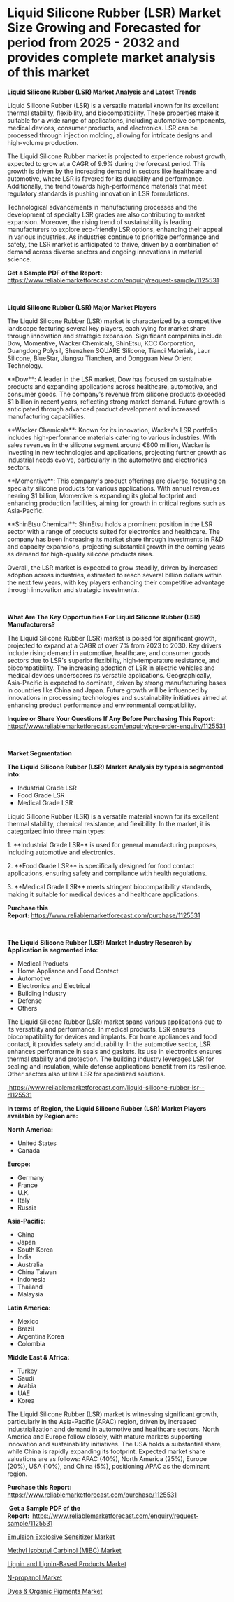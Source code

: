 <p><h1>Liquid Silicone Rubber (LSR) Market Size Growing and Forecasted for period from 2025 - 2032 and provides complete market analysis of this market</h1></p><p><strong>Liquid Silicone Rubber (LSR) Market Analysis and Latest Trends</strong></p>
<p><p>Liquid Silicone Rubber (LSR) is a versatile material known for its excellent thermal stability, flexibility, and biocompatibility. These properties make it suitable for a wide range of applications, including automotive components, medical devices, consumer products, and electronics. LSR can be processed through injection molding, allowing for intricate designs and high-volume production.</p><p>The Liquid Silicone Rubber market is projected to experience robust growth, expected to grow at a CAGR of 9.9% during the forecast period. This growth is driven by the increasing demand in sectors like healthcare and automotive, where LSR is favored for its durability and performance. Additionally, the trend towards high-performance materials that meet regulatory standards is pushing innovation in LSR formulations.</p><p>Technological advancements in manufacturing processes and the development of specialty LSR grades are also contributing to market expansion. Moreover, the rising trend of sustainability is leading manufacturers to explore eco-friendly LSR options, enhancing their appeal in various industries. As industries continue to prioritize performance and safety, the LSR market is anticipated to thrive, driven by a combination of demand across diverse sectors and ongoing innovations in material science.</p></p>
<p><strong>Get a Sample PDF of the Report:&nbsp;</strong> <a href="https://www.reliablemarketforecast.com/enquiry/request-sample/1125531?utm_campaign=1080&utm_medium=2&utm_source=Github&utm_content=ia&utm_term=04042025&utm_id=liquid-silicone-rubber-lsr">https://www.reliablemarketforecast.com/enquiry/request-sample/1125531</a></p>
<p>&nbsp;</p>
<p><strong>Liquid Silicone Rubber (LSR) Major Market Players</strong></p>
<p><p>The Liquid Silicone Rubber (LSR) market is characterized by a competitive landscape featuring several key players, each vying for market share through innovation and strategic expansion. Significant companies include Dow, Momentive, Wacker Chemicals, ShinEtsu, KCC Corporation, Guangdong Polysil, Shenzhen SQUARE Silicone, Tianci Materials, Laur Silicone, BlueStar, Jiangsu Tianchen, and Dongguan New Orient Technology.</p><p>**Dow**: A leader in the LSR market, Dow has focused on sustainable products and expanding applications across healthcare, automotive, and consumer goods. The company's revenue from silicone products exceeded $1 billion in recent years, reflecting strong market demand. Future growth is anticipated through advanced product development and increased manufacturing capabilities.</p><p>**Wacker Chemicals**: Known for its innovation, Wacker's LSR portfolio includes high-performance materials catering to various industries. With sales revenues in the silicone segment around €800 million, Wacker is investing in new technologies and applications, projecting further growth as industrial needs evolve, particularly in the automotive and electronics sectors.</p><p>**Momentive**: This company's product offerings are diverse, focusing on specialty silicone products for various applications. With annual revenues nearing $1 billion, Momentive is expanding its global footprint and enhancing production facilities, aiming for growth in critical regions such as Asia-Pacific.</p><p>**ShinEtsu Chemical**: ShinEtsu holds a prominent position in the LSR sector with a range of products suited for electronics and healthcare. The company has been increasing its market share through investments in R&D and capacity expansions, projecting substantial growth in the coming years as demand for high-quality silicone products rises.</p><p>Overall, the LSR market is expected to grow steadily, driven by increased adoption across industries, estimated to reach several billion dollars within the next few years, with key players enhancing their competitive advantage through innovation and strategic investments.</p></p>
<p>&nbsp;</p>
<p><strong>What Are The Key Opportunities For Liquid Silicone Rubber (LSR) Manufacturers?</strong></p>
<p><p>The Liquid Silicone Rubber (LSR) market is poised for significant growth, projected to expand at a CAGR of over 7% from 2023 to 2030. Key drivers include rising demand in automotive, healthcare, and consumer goods sectors due to LSR's superior flexibility, high-temperature resistance, and biocompatibility. The increasing adoption of LSR in electric vehicles and medical devices underscores its versatile applications. Geographically, Asia-Pacific is expected to dominate, driven by strong manufacturing bases in countries like China and Japan. Future growth will be influenced by innovations in processing technologies and sustainability initiatives aimed at enhancing product performance and environmental compatibility.</p></p>
<p><strong>Inquire or Share Your Questions If Any Before Purchasing This Report:</strong> <a href="https://www.reliablemarketforecast.com/enquiry/pre-order-enquiry/1125531?utm_campaign=1080&utm_medium=2&utm_source=Github&utm_content=ia&utm_term=04042025&utm_id=liquid-silicone-rubber-lsr">https://www.reliablemarketforecast.com/enquiry/pre-order-enquiry/1125531</a></p>
<p>&nbsp;</p>
<p><strong>Market Segmentation</strong></p>
<p><strong>The Liquid Silicone Rubber (LSR) Market Analysis by types is segmented into:</strong></p>
<p><ul><li>Industrial Grade LSR</li><li>Food Grade LSR</li><li>Medical Grade LSR</li></ul></p>
<p><p>Liquid Silicone Rubber (LSR) is a versatile material known for its excellent thermal stability, chemical resistance, and flexibility. In the market, it is categorized into three main types: </p><p>1. **Industrial Grade LSR** is used for general manufacturing purposes, including automotive and electronics. </p><p>2. **Food Grade LSR** is specifically designed for food contact applications, ensuring safety and compliance with health regulations. </p><p>3. **Medical Grade LSR** meets stringent biocompatibility standards, making it suitable for medical devices and healthcare applications.</p></p>
<p><strong>Purchase this Report:&nbsp;</strong><a href="https://www.reliablemarketforecast.com/purchase/1125531?utm_campaign=1080&utm_medium=2&utm_source=Github&utm_content=ia&utm_term=04042025&utm_id=liquid-silicone-rubber-lsr">https://www.reliablemarketforecast.com/purchase/1125531</a></p>
<p>&nbsp;</p>
<p><strong>The Liquid Silicone Rubber (LSR) Market Industry Research by Application is segmented into:</strong></p>
<p><ul><li>Medical Products</li><li>Home Appliance and Food Contact</li><li>Automotive</li><li>Electronics and Electrical</li><li>Building Industry</li><li>Defense</li><li>Others</li></ul></p>
<p><p>The Liquid Silicone Rubber (LSR) market spans various applications due to its versatility and performance. In medical products, LSR ensures biocompatibility for devices and implants. For home appliances and food contact, it provides safety and durability. In the automotive sector, LSR enhances performance in seals and gaskets. Its use in electronics ensures thermal stability and protection. The building industry leverages LSR for sealing and insulation, while defense applications benefit from its resilience. Other sectors also utilize LSR for specialized solutions.</p></p>
<p><a href="https://www.reliablemarketforecast.com/liquid-silicone-rubber-lsr--r1125531?utm_campaign=1080&utm_medium=2&utm_source=Github&utm_content=ia&utm_term=04042025&utm_id=liquid-silicone-rubber-lsr">&nbsp;https://www.reliablemarketforecast.com/liquid-silicone-rubber-lsr--r1125531</a></p>
<p><strong>In terms of Region, the Liquid Silicone Rubber (LSR) Market Players available by Region are:</strong></p>
<p>
    <p> <strong> North America: </strong>
        <ul>
            <li>United States</li>
            <li>Canada</li>
        </ul>
        </p> 
    <p> <strong> Europe: </strong>
        <ul>
            <li>Germany</li>
            <li>France</li>
            <li>U.K.</li>
            <li>Italy</li>
            <li>Russia</li>
        </ul>
        </p> 
    <p> <strong> Asia-Pacific: </strong>
        <ul>
            <li>China</li>
            <li>Japan</li>
            <li>South Korea</li>
            <li>India</li>
            <li>Australia</li>
            <li>China Taiwan</li>
            <li>Indonesia</li>
            <li>Thailand</li>
            <li>Malaysia</li>
        </ul>
        </p> 
    <p> <strong> Latin America: </strong>
        <ul>
            <li>Mexico</li>
            <li>Brazil</li>
            <li>Argentina Korea</li>
            <li>Colombia</li>
        </ul>
        </p> 
    <p> <strong> Middle East & Africa: </strong>
        <ul>
            <li>Turkey</li>
            <li>Saudi</li>
            <li>Arabia</li>
            <li>UAE</li>
            <li>Korea</li>
        </ul>
    </p>
    </p>
<p><p>The Liquid Silicone Rubber (LSR) market is witnessing significant growth, particularly in the Asia-Pacific (APAC) region, driven by increased industrialization and demand in automotive and healthcare sectors. North America and Europe follow closely, with mature markets supporting innovation and sustainability initiatives. The USA holds a substantial share, while China is rapidly expanding its footprint. Expected market share valuations are as follows: APAC (40%), North America (25%), Europe (20%), USA (10%), and China (5%), positioning APAC as the dominant region.</p></p>
<p><strong>Purchase this Report: </strong><a href="https://www.reliablemarketforecast.com/purchase/1125531?utm_campaign=1080&utm_medium=2&utm_source=Github&utm_content=ia&utm_term=04042025&utm_id=liquid-silicone-rubber-lsr">https://www.reliablemarketforecast.com/purchase/1125531</a></p>
<p>&nbsp;<strong>Get a Sample PDF of the Report:&nbsp;&nbsp;</strong><a href="https://www.reliablemarketforecast.com/enquiry/request-sample/1125531?utm_campaign=1080&utm_medium=2&utm_source=Github&utm_content=ia&utm_term=04042025&utm_id=liquid-silicone-rubber-lsr">https://www.reliablemarketforecast.com/enquiry/request-sample/1125531</a></p>
<p><strong></strong></p>
<p><p><a href="https://github.com/lazloklitz2e/Market-Research-Report-List-1/blob/main/emulsion-explosive-sensitizer-market.md?utm_campaign=1080&utm_medium=2&utm_source=Github&utm_content=ia&utm_term=04042025&utm_id=liquid-silicone-rubber-lsr">Emulsion Explosive Sensitizer Market</a></p><p><a href="https://github.com/onutsheinz/Market-Research-Report-List-1/blob/main/methyl-isobutyl-carbinol-mibc-market.md?utm_campaign=1080&utm_medium=2&utm_source=Github&utm_content=ia&utm_term=04042025&utm_id=liquid-silicone-rubber-lsr">Methyl Isobutyl Carbinol (MIBC) Market</a></p><p><a href="https://github.com/rueffmuoloqw/Market-Research-Report-List-1/blob/main/lignin-and-lignin-based-products-market.md?utm_campaign=1080&utm_medium=2&utm_source=Github&utm_content=ia&utm_term=04042025&utm_id=liquid-silicone-rubber-lsr">Lignin and Lignin-Based Products Market</a></p><p><a href="https://github.com/saqafidrahea/Market-Research-Report-List-1/blob/main/n-propanol-market.md?utm_campaign=1080&utm_medium=2&utm_source=Github&utm_content=ia&utm_term=04042025&utm_id=liquid-silicone-rubber-lsr">N-propanol Market</a></p><p><a href="https://github.com/atawanyeze/Market-Research-Report-List-1/blob/main/dyes-organic-pigments-market.md?utm_campaign=1080&utm_medium=2&utm_source=Github&utm_content=ia&utm_term=04042025&utm_id=liquid-silicone-rubber-lsr">Dyes & Organic Pigments Market</a></p></p>